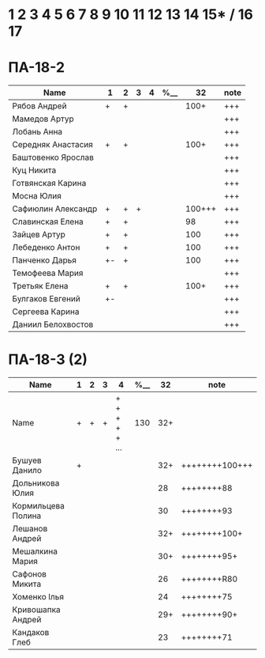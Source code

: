 # 1 2 3 4 5 6 7 8 9 10 11 12 13 14 15* / 16 17

# ПА-18-2
|Name|1|2|3|4|________%__________|32|note|
| --- | --- | --- | --- | --- | --- | --- | --- |
|Рябов Андрей			|+|+|||			|100+|+++|
|Мамедов Артур			|||||			||+++|
|Лобань Анна			|||||			||+++|
|Середняк Анастасия		|+|+|||			|100+|+++| ABS
|Баштовенко Ярослав		|||||			||+++|
|Куц Никита				|||||			||+++| ^_^
|Готвянская Карина		|||||			||+++|
|Мосна Юлия				|||||			||+++|
|Сафиюлин Александр		|+|+|+||			|100+++|+++|
|Славинская Елена		|+|+|||			|98|+++| Lena ^_^	- REPORT
|Зайцев Артур			|+|+|||			|100|+++| believefenix - REPORT
|Лебеденко Антон		|+|+|||			|100|+++|
|Панченко Дарья			|+-|+|||			|100|+++|
|Темофеева Мария		|||||			||+++|
|Третьяк Елена			|+|+|||			|100+|+++| Grace_Biz
|Булгаков Евгений		|+-||||			||+++| Bumblebee
|Сергеева Карина		|||||			||+++|
|Даниил Белохвостов		|||||			||+++|

# ПА-18-3 (2) 
|Name|1|2|3|4|________%__________|32|note|
| --- | --- | --- | --- | --- | --- | --- | --- |
|Name		|+|+|+|+ + + + + ...|		130		|32+||
|Бушуев Данило			|+||||			|32+|++++++++100+++| - BDO
|Дольникова Юлия		|||||			|28|++++++++88|
|Кормильцева Полина		|||||			|30|++++++++93|
|Лешанов Андрей			|||||			|32+|++++++++100+|
|Мешалкина Мария		|||||			|30+|++++++++95+|
|Сафонов Микита			|||||			|26|++++++++R80|
|Хоменко Ілья			|||||			|24|++++++++75|
|Кривошапка Андрей		|||||			|29+|++++++++90+|
|Кандаков Глеб			|||||			|23|++++++++71|




